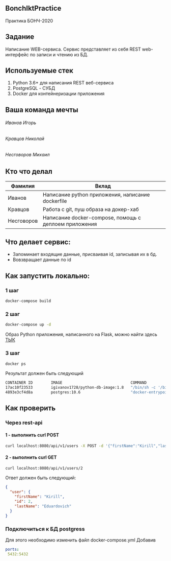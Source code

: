 
## BonchIktPractice
Практика БОНЧ-2020
## Задание
Написание WEB-сервиса.
Сервис представляет из себя REST web-интерфейс по записи и чтению из БД.
## Используемые стек
1) Python 3.6+ для написания REST веб-сервиса
2) PostgreSQL - СУБД
3) Docker для контейнеризации приложения
## Ваша команда мечты
###### Иванов Игорь
###### Кравцов Николай
###### Несговоров Михаил
## Кто что делал
| Фамилия | Вклад |
| ------------- | ------------- |
| Иванов | Написание python приложения, написание dockerfile|
| Кравцов | Работа с git, пуш образа на докер-хаб | 
| Несговоров | Написание docker-compose, помощь с деплоем приложения|

## Что делает сервис:
 - Запоминает входящие данные, присваивая id, записывая их в бд. 
 - Вовзвращает данные по id
## Как запустить локально:
### 1 шаг
```bash
docker-compose build 
```
### 2 шаг
```bash
docker-compose up -d
```
Образ Python приложения, написанного на Flask, можно найти здесь [ТЫК](https://hub.docker.com/repository/docker/igivanov1728/python-db-image)
### 3 шаг
```bash
docker ps 
```
Результат должен быть следующий
```bash
CONTAINER ID        IMAGE                              COMMAND                  CREATED             STATUS                    PORTS                    NAMES
17ac10f23533        igivanov1728/python-db-image:1.8   "/bin/sh -c '/bin/sh…"   16 minutes ago      Up 16 minutes             0.0.0.0:8080->8080/tcp   bonchiktpracticemain_web_1
4893e3cf4d8a        postgres:10.6                      "docker-entrypoint.s…"   40 minutes ago      Up 40 minutes (healthy)   5432/tcp                 postgres_db
```

## Как проверить
### Через rest-api
#### 1 - выполнить curl POST
```bash
curl localhost:8080/api/v1/users -X POST -d '{"firstName":"Kirill","lastName":"Eduardovich"}' --header "Content-Type: application/json"
```
#### 2 - выполнить curl GET
```bash
curl localhost:8080/api/v1/users/2
```
Ответ должен быть следующий:
```json
{
  "user": {
    "firstName": "Kirill",
    "id": 2,
    "lastName": "Eduardovich"
  }
}
```
### Подключиться к БД postgress

Для этого необходимо изменить файл docker-compose.yml
Добавив 
```yaml
ports:
 5432:5432
```

